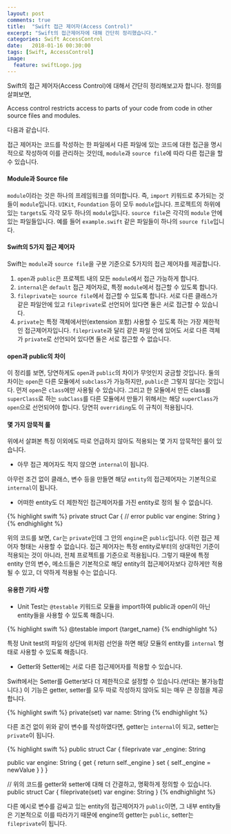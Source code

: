 ```yaml
---
layout: post
comments: true
title:  "Swift 접근 제어자(Access Control)"
excerpt: "Swift의 접근제어자에 대해 간단히 정리했습니다."
categories: Swift AccessControl
date:   2018-01-16 00:30:00
tags: [Swift, AccessControl]
image:
  feature: swiftLogo.jpg
---
```


Swift의 접근 제어자(Access Control)에 대해서 간단히 정리해보고자 합니다. 정의를 살펴보면,

<div class="message">
  Access control restricts access to parts of your code from code in other source files and modules.
</div>

다음과 같습니다.

접근 제어자는 코드를 작성하는 한 파일에서 다른 파일에 있는 코드에 대한 접근을 명시적으로 작성하여 이를 관리하는 것인데, `module`과 `source file`에 따라 다른 접근을 할 수 있습니다.

#### Module과 Source file

`module`이라는 것은 하나의 프레임워크를 의미합니다. 즉, `import` 키워드로 추가되는 것들이 `module`입니다. `UIKit`, `Foundation` 등이 모두 `module`입니다. 프로젝트의 하위에 있는 `targets`도 각각 모두 하나의 `module`입니다. `source file`은 각각의 `module` 안에 있는 파일들입니다. 예를 들어 `example.swift` 같은 파일들이 하나의 `source file`입니다.

#### Swift의 5가지 접근 제어자

Swift는 `module`과 `source file`을 구분 기준으로 5가지의 접근 제어자를 제공합니다.

1. `open`과 `public`은 프로젝트 내의 모든 `module`에서 접근 가능하게 합니다.
2. `internal`은 `default` 접근 제어자로, 특정 `module`에서 접근할 수 있도록 합니다.
3. `fileprivate`는 `source file`에서 접근할 수 있도록 합니다. 서로 다른 클래스가 같은 파일안에 있고 `fileprivate`로 선언되어 있다면 둘은 서로 접근할 수 있습니다.
4. `private`는 특정 객체에서만(extension 포함) 사용할 수 있도록 하는 가장 제한적인 접근제어자입니다. `fileprivate`과 달리 같은 파일 안에 있어도 서로 다른 객체가 `private`로 선언되어 있다면 둘은 서로 접근할 수 없습니다.


#### open과 public의 차이

이 정리를 보면, 당연하게도 `open`과 `public`의 차이가 무엇인지 궁금할 것입니다. 둘의 차이는 `open`은 다른 모듈에서 `subclass`가 가능하지만, `public`은 그렇지 않다는 것입니다. 먼저 `open`은 `class`에만 사용될 수 있습니다. 그리고 한 모듈에서 만든 class를 `superClass`로 하는 `subClass`를 다른 모듈에서 만들기 위해서는 해당 `superClass`가 `open`으로 선언되어야 합니다. 당연히 `overriding`도 이 규칙이 적용됩니다.

#### 몇 가지 암묵적 룰

위에서 살펴본 특징 이외에도 따로 언급하지 않아도 적용되는 몇 가지 암묵적인 룰이 있습니다.

- 아무 접근 제어자도 적지 않으면 `internal`이 됩니다.

아무런 조건 없이 클래스, 변수 등을 만들면 해당 `entity`의 접근제어자는 기본적으로 `internal`이 됩니다.

- 어떠한 entity도 더 제한적인 접근제어자를 가진 entity로 정의 될 수 없습니다.

{% highlight swift %}
private struct Car {
  // error
  public var engine: String
}
{% endhighlight %}

위의 코드를 보면, `Car`는 `private`인데 그 안의 `engine`은 `public`입니다. 이런 접근 제어자 형태는 사용할 수 없습니다. 접근 제어자는 특정 entity로부터의 상대적인 기준이 적용되는 것이 아니라, 전체 프로젝트를 기준으로 적용됩니다. 그렇기 때문에 특정 entity 안의 변수, 메소드들은 기본적으로 해당 entity의 접근제어자보다 강하게만 적용될 수 있고, 더 약하게 적용될 수는 없습니다.

#### 유용한 기타 사항

- Unit Test는 `@testable` 키워드로 모듈을 import하여 public과 open이 아닌 entity들을 사용할 수 있도록 해줍니다.

{% highlight swift %}
@testable import {target_name}
{% endhighlight %}

특정 Unit test의 파일의 상단에 위처럼 선언을 하면 해당 모듈의 entity를 `internal` 형태로 사용할 수 있도록 해줍니다.

- Getter와 Setter에는 서로 다른 접근제어자를 적용할 수 있습니다.

Swift에서는 Setter를 Getter보다 더 제한적으로 설정할 수 있습니다.(반대는 불가능합니다.) 이 기능은 getter, setter를 모두 따로 작성하지 않아도 되는 매우 큰 장점을 제공합니다.

{% highlight swift %}
private(set) var name: String
{% endhighlight %}

다른 조건 없이 위와 같이 변수를 작성하였다면, getter는 `internal`이 되고, setter는 `private`이 됩니다.

{% highlight swift %}
public struct Car {
  fileprivate var _engine: String

  public var engine: String {
    get {
        return self._engine
    } set {
        self._engine = newValue
    }
  }
}

// 위의 코드를 getter와 setter에 대해 더 간결하고, 명확하게 정의할 수 있습니다.
public struct Car {
  fileprivate(set) var engine: String
}
{% endhighlight %}

다른 예시로 변수를 감싸고 있는 entity의 접근제어자가 `public`이면, 그 내부 entity들은 기본적으로 이를 따라가기 때문에 engine의 getter는 `public`, setter는 `fileprivate`이 됩니다.
